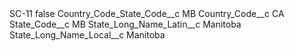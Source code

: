 <?xml version="1.0" encoding="UTF-8"?>
<CustomMetadata xmlns="http://soap.sforce.com/2006/04/metadata" xmlns:xsi="http://www.w3.org/2001/XMLSchema-instance" xmlns:xsd="http://www.w3.org/2001/XMLSchema">
    <label>SC-11</label>
    <protected>false</protected>
    <values>
        <field>Country_Code_State_Code__c</field>
        <value xsi:type="xsd:string">MB</value>
    </values>
    <values>
        <field>Country_Code__c</field>
        <value xsi:type="xsd:string">CA</value>
    </values>
    <values>
        <field>State_Code__c</field>
        <value xsi:type="xsd:string">MB</value>
    </values>
    <values>
        <field>State_Long_Name_Latin__c</field>
        <value xsi:type="xsd:string">Manitoba</value>
    </values>
    <values>
        <field>State_Long_Name_Local__c</field>
        <value xsi:type="xsd:string">Manitoba</value>
    </values>
</CustomMetadata>
